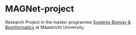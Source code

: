 # MAGNet-project

Research Project in the master programme [Systems Biology & Bioinformatics](https://curriculum.maastrichtuniversity.nl/education/master/systems-biology-and-bioinformatics) at Maastricht University.